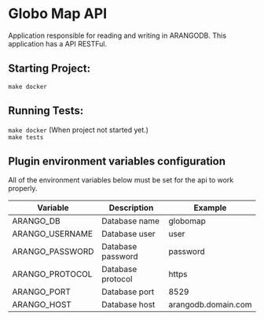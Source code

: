 # Globo Map API

Application responsible for reading and writing in ARANGODB. This application has a API RESTFul.

## Starting Project:

` make docker `

## Running Tests:

` make docker ` (When project not started yet.)<br>
` make tests `

## Plugin environment variables configuration

All of the environment variables below must be set for the api to work properly.

| Variable                    |  Description            | Example                    |
|-----------------------------|-------------------------|----------------------------|
| ARANGO_DB                   | Database name           | globomap                   |
| ARANGO_USERNAME             | Database user           | user                       |
| ARANGO_PASSWORD             | Database password       | password                   |
| ARANGO_PROTOCOL             | Database protocol       | https                      |
| ARANGO_PORT                 | Database port           | 8529                       |
| ARANGO_HOST                 | Database host           | arangodb.domain.com        |
